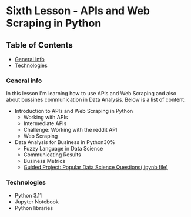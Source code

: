 # Sixth Lesson - APIs and Web Scraping in Python

## Table of Contents

- [General info](#general-info)
- [Technologies](#technologies)

### General info

In this lesson I'm learning how to use APIs and Web Scraping and also about bussines communication in Data Analysis. Below is a list of content:
- Introduction to APIs and Web Scraping in Python
    - Working with APIs
    - Intermediate APIs
    - Challenge: Working with the reddit API
    - Web Scraping
- Data Analysis for Business in Python30%
    - Fuzzy Language in Data Science
    - Communicating Results
    - Business Metrics
    - [Guided Project: Popular Data Science Questions(.ipynb file)](../Jupyiter%20Notebook%20Guided%20Projects\18th%20project/Guided%20Project%20-%20Popular%20Data%20Science%20Questions.ipynb)

### Technologies

- Python 3.11
- Jupyter Notebook
- Python libraries
